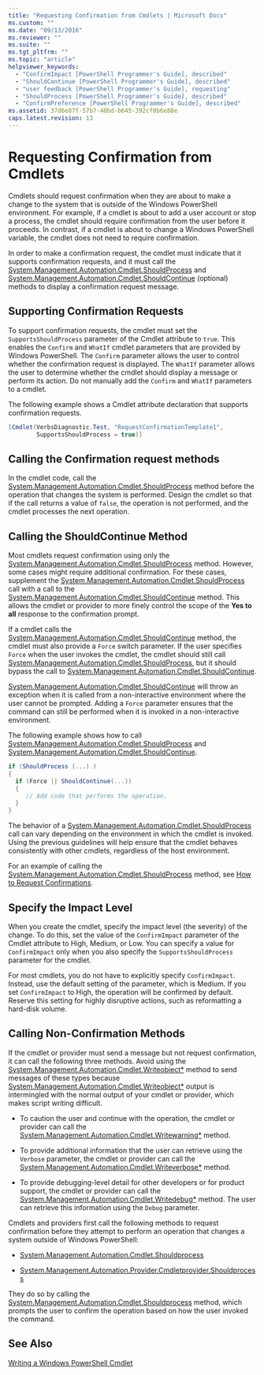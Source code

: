 ```yaml
---
title: "Requesting Confirmation from Cmdlets | Microsoft Docs"
ms.custom: ""
ms.date: "09/13/2016"
ms.reviewer: ""
ms.suite: ""
ms.tgt_pltfrm: ""
ms.topic: "article"
helpviewer_keywords:
  - "ConfirmImpact [PowerShell Programmer's Guide], described"
  - "ShouldContinue [PowerShell Programmer's Guide], described"
  - "user feedback [PowerShell Programmer's Guide], requesting"
  - "ShouldProcess [PowerShell Programmer's Guide], described"
  - "ConfirmPreference [PowerShell Programmer's Guide], described"
ms.assetid: 37d6e87f-57b7-40bd-b645-392cf0b6e88e
caps.latest.revision: 13
---
```

# Requesting Confirmation from Cmdlets

Cmdlets should request confirmation when they are about to make a change to the system that is outside of the Windows PowerShell environment. For example, if a cmdlet is about to add a user account or stop a process, the cmdlet should require confirmation from the user before it proceeds. In contrast, if a cmdlet is about to change a Windows PowerShell variable, the cmdlet does not need to require confirmation.

In order to make a confirmation request, the cmdlet must indicate that it supports confirmation requests, and it must call the [System.Management.Automation.Cmdlet.ShouldProcess](/dotnet/api/System.Management.Automation.Cmdlet.ShouldProcess) and [System.Management.Automation.Cmdlet.ShouldContinue](/dotnet/api/System.Management.Automation.Cmdlet.ShouldContinue) (optional) methods to display a confirmation request message.

## Supporting Confirmation Requests

To support confirmation requests, the cmdlet must set the `SupportsShouldProcess` parameter of the Cmdlet attribute to `true`. This enables the `Confirm` and `WhatIf` cmdlet parameters that are provided by Windows PowerShell. The `Confirm` parameter allows the user to control whether the confirmation request is displayed. The `WhatIf` parameter allows the user to determine whether the cmdlet should display a message or perform its action. Do not manually add the `Confirm` and `WhatIf` parameters to a cmdlet.

The following example shows a Cmdlet attribute declaration that supports confirmation requests.

```csharp
[Cmdlet(VerbsDiagnostic.Test, "RequestConfirmationTemplate1",
        SupportsShouldProcess = true)]
```

## Calling the Confirmation request methods

In the cmdlet code, call the [System.Management.Automation.Cmdlet.ShouldProcess](/dotnet/api/System.Management.Automation.Cmdlet.ShouldProcess) method before the operation that changes the system is performed. Design the cmdlet so that if the call returns a value of `false`, the operation is not performed, and the cmdlet processes the next operation.

## Calling the ShouldContinue Method

Most cmdlets request confirmation using only the [System.Management.Automation.Cmdlet.ShouldProcess](/dotnet/api/System.Management.Automation.Cmdlet.ShouldProcess) method. However, some cases might require additional confirmation. For these cases, supplement the [System.Management.Automation.Cmdlet.ShouldProcess](/dotnet/api/System.Management.Automation.Cmdlet.ShouldProcess) call with a call to the [System.Management.Automation.Cmdlet.ShouldContinue](/dotnet/api/System.Management.Automation.Cmdlet.ShouldContinue) method. This allows the cmdlet or provider to more finely control the scope of the **Yes to all** response to the confirmation prompt.

If a cmdlet calls the [System.Management.Automation.Cmdlet.ShouldContinue](/dotnet/api/System.Management.Automation.Cmdlet.ShouldContinue) method, the cmdlet must also provide a `Force` switch parameter. If the user specifies `Force` when the user invokes the cmdlet, the cmdlet should still call [System.Management.Automation.Cmdlet.ShouldProcess](/dotnet/api/System.Management.Automation.Cmdlet.ShouldProcess), but it should bypass the call to [System.Management.Automation.Cmdlet.ShouldContinue](/dotnet/api/System.Management.Automation.Cmdlet.ShouldContinue).

[System.Management.Automation.Cmdlet.ShouldContinue](/dotnet/api/System.Management.Automation.Cmdlet.ShouldContinue) will throw an exception when it is called from a non-interactive environment where the user cannot be prompted. Adding a `Force` parameter ensures that the command can still be performed when it is invoked in a non-interactive environment.

The following example shows how to call [System.Management.Automation.Cmdlet.ShouldProcess](/dotnet/api/System.Management.Automation.Cmdlet.ShouldProcess) and [System.Management.Automation.Cmdlet.ShouldContinue](/dotnet/api/System.Management.Automation.Cmdlet.ShouldContinue).

```csharp
if (ShouldProcess (...) )
{
  if (Force || ShouldContinue(...))
  {
     // Add code that performs the operation.
  }
}
```

The behavior of a [System.Management.Automation.Cmdlet.ShouldProcess](/dotnet/api/System.Management.Automation.Cmdlet.ShouldProcess) call can vary depending on the environment in which the cmdlet is invoked. Using the previous guidelines will help ensure that the cmdlet behaves consistently with other cmdlets, regardless of the host environment.

For an example of calling the [System.Management.Automation.Cmdlet.ShouldProcess](/dotnet/api/System.Management.Automation.Cmdlet.ShouldProcess) method, see [How to Request Confirmations](./how-to-request-confirmations.md).

## Specify the Impact Level

When you create the cmdlet, specify the impact level (the severity) of the change. To do this, set the value of the `ConfirmImpact` parameter of the Cmdlet attribute to High, Medium, or Low. You can specify a value for `ConfirmImpact` only when you also specify the `SupportsShouldProcess` parameter for the cmdlet.

For most cmdlets, you do not have to explicitly specify `ConfirmImpact`.  Instead, use the default setting of the parameter, which is Medium. If you set `ConfirmImpact` to High, the operation will be confirmed by default. Reserve this setting for highly disruptive actions, such as reformatting a hard-disk volume.

## Calling Non-Confirmation Methods

If the cmdlet or provider must send a message but not request confirmation, it can call the following three methods. Avoid using the [System.Management.Automation.Cmdlet.Writeobject*](/dotnet/api/System.Management.Automation.Cmdlet.WriteObject) method to send messages of these types because [System.Management.Automation.Cmdlet.Writeobject*](/dotnet/api/System.Management.Automation.Cmdlet.WriteObject) output is intermingled with the normal output of your cmdlet or provider, which makes script writing difficult.

- To caution the user and continue with the operation, the cmdlet or provider can call the [System.Management.Automation.Cmdlet.Writewarning*](/dotnet/api/System.Management.Automation.Cmdlet.WriteWarning) method.

- To provide additional information that the user can retrieve using the `Verbose` parameter, the cmdlet or provider can call the [System.Management.Automation.Cmdlet.Writeverbose*](/dotnet/api/System.Management.Automation.Cmdlet.WriteVerbose) method.

- To provide debugging-level detail for other developers or for product support, the cmdlet or provider can call the [System.Management.Automation.Cmdlet.Writedebug*](/dotnet/api/System.Management.Automation.Cmdlet.WriteDebug) method. The user can retrieve this information using the `Debug` parameter.

Cmdlets and providers first call the following methods to request confirmation before they attempt to perform an operation that changes a system outside of Windows PowerShell:

- [System.Management.Automation.Cmdlet.Shouldprocess](/dotnet/api/System.Management.Automation.Cmdlet.ShouldProcess)

- [System.Management.Automation.Provider.Cmdletprovider.Shouldprocess](/dotnet/api/System.Management.Automation.Provider.CmdletProvider.ShouldProcess)

They do so by calling the [System.Management.Automation.Cmdlet.Shouldprocess](/dotnet/api/System.Management.Automation.Cmdlet.ShouldProcess) method, which prompts the user to confirm the operation based on how the user invoked the command.

## See Also

[Writing a Windows PowerShell Cmdlet](./writing-a-windows-powershell-cmdlet.md)
